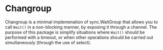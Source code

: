 # Changroup
Changroup is a minimal implemenation of sync.WaitGroup that allows you to call `Wait()` in a non-blocking manner, by exposing it through a channel.
The purpose of this package is simplify situations where `Wait()` should be performed with a timeout, or when other operations should be carried out
simultaneously (through the use of select).
